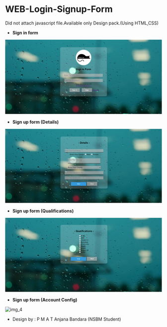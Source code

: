 # WEB-Login-Signup-Form
Did not attach javascript file.Available only Design pack.(Using HTML,CSS) 

- **Sign in form**

![img_1](https://github.com/RaghavaJagannatham/MEAU/blob/stare/images/sign-in.png)

- **Sign up form (Details)**

![img_2](https://github.com/RaghavaJagannatham/MEAU/blob/stare/images/Details.png)

- **Sign up form (Qualifications)**

![img_3](https://github.com/RaghavaJagannatham/MEAU/blob/stare/images/Qualifications.png)

- **Sign up form (Account Config)**

![img_4](https://user-images.githubusercontent.com/46102435/67424066-0e764200-f5f3-11e9-8653-74226c563b55.PNG)

- Design by : P M A T Anjana Bandara (NSBM Student)
